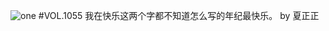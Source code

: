 ![one](http://image.wufazhuce.com/FuXycq-FD2lYBIxdiFxN3yZ4isiQ)
#VOL.1055
我在快乐这两个字都不知道怎么写的年纪最快乐。 by 夏正正